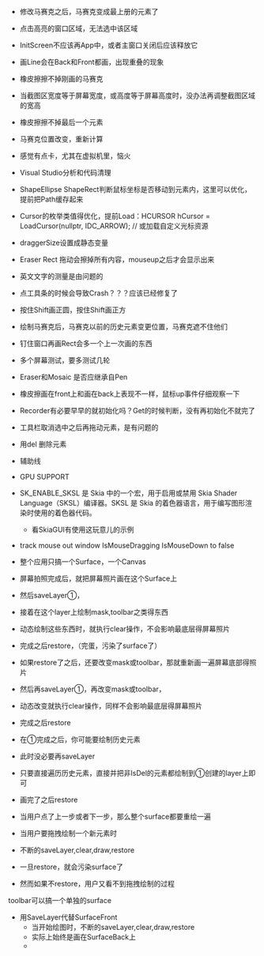 


- 修改马赛克之后，马赛克变成最上册的元素了
- 点击高亮的窗口区域，无法选中该区域
- InitScreen不应该再App中，或者主窗口关闭后应该释放它
- 画Line会在Back和Front都画，出现重叠的现象
- 橡皮擦擦不掉刚画的马赛克
- 当截图区宽度等于屏幕宽度，或高度等于屏幕高度时，没办法再调整截图区域的宽高
- 橡皮擦擦不掉最后一个元素
- 马赛克位置改变，重新计算

- 感觉有点卡，尤其在虚拟机里，恼火
- Visual Studio分析和代码清理
- ShapeEllipse ShapeRect判断鼠标坐标是否移动到元素内，这里可以优化，提前把Path缓存起来
- Cursor的枚举类值得优化，提前Load：HCURSOR hCursor = LoadCursor(nullptr, IDC_ARROW); // 或加载自定义光标资源
- draggerSize设置成静态变量
- Eraser Rect 拖动会擦掉所有内容，mouseup之后才会显示出来
- 英文文字的测量是由问题的
- 点工具条的时候会导致Crash？？？应该已经修复了
- 按住Shift画正圆，按住Shift画正方
- 绘制马赛克后，马赛克以前的历史元素变更位置，马赛克遮不住他们
- 钉住窗口再画Rect会多一个上一次画的东西
- 多个屏幕测试，要多测试几轮
- Eraser和Mosaic 是否应继承自Pen


- 橡皮擦画在front上和画在back上表现不一样，鼠标up事件仔细观察一下
- Recorder有必要早早的就初始化吗？Get的时候判断，没有再初始化不就完了
- 工具栏取消选中之后再拖动元素，是有问题的
- 用del 删除元素
- 辅助线
- GPU SUPPORT


- SK_ENABLE_SKSL 是 Skia 中的一个宏，用于启用或禁用 Skia Shader Language（SKSL）编译器。SKSL 是 Skia 的着色器语言，用于编写图形渲染时使用的着色器代码。
  - 看SkiaGUI有使用这玩意儿的示例
 - track mouse out window IsMouseDragging IsMouseDown to false



- 整个应用只搞一个Surface，一个Canvas
- 屏幕拍照完成后，就把屏幕照片画在这个Surface上
- 然后saveLayer①，
- 接着在这个layer上绘制mask,toolbar之类得东西
- 动态绘制这些东西时，就执行clear操作，不会影响最底层得屏幕照片
- 完成之后restore，（完蛋，污染了surface了）
- 如果restore了之后，还要改变mask或toolbar，那就重新画一遍屏幕底部得照片
- 然后再saveLayer①，再改变mask或toolbar，
- 动态改变就执行clear操作，同样不会影响最底层得屏幕照片
- 完成之后restore

- 在①完成之后，你可能要绘制历史元素
- 此时没必要再saveLayer
- 只要直接遍历历史元素，直接并把非IsDel的元素都绘制到①创建的layer上即可
- 画完了之后restore
- 当用户点了上一步或者下一步，那么整个surface都要重绘一遍

- 当用户要拖拽绘制一个新元素时
- 不断的saveLayer,clear,draw,restore
- 一旦restore，就会污染surface了
- 然而如果不restore，用户又看不到拖拽绘制的过程



toolbar可以搞一个单独的surface

- 用SaveLayer代替SurfaceFront
  - 当开始绘图时，不断的saveLayer,clear,draw,restore
  - 实际上始终是画在SurfaceBack上
  - 